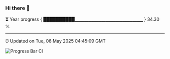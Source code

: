### Hi there 👋

⏳ Year progress { ██████████▁▁▁▁▁▁▁▁▁▁▁▁▁▁▁▁▁▁▁▁ } 34.30 %

---

⏰ Updated on Tue, 06 May 2025 04:45:09 GMT

![Progress Bar CI](https://github.com/IshwaranRudhara/GIT-ACTION/workflows/Progress%20Bar%20CI/badge.svg)
